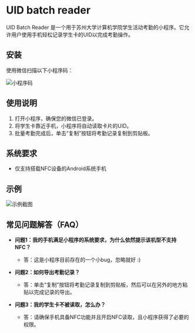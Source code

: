 # UID batch reader

UID Batch Reader 是一个用于苏州大学计算机学院学生活动考勤的小程序。它允许用户使用手机轻松记录学生卡的UID以完成考勤操作。

## 安装

使用微信扫描以下小程序码：

![小程序码](https://github.com/Evlpsrfc/kaoqin/tree/main/daka-miniprogram/gh_8e61db3b9893_430.jpg)

## 使用说明

1. 打开小程序，确保您的微信已登录。
2. 将学生卡靠近手机，小程序将自动读取卡片的UID。
3. 批量考勤完成后，单击“复制”按钮将考勤记录复制到剪贴板。

## 系统要求

- 仅支持搭载NFC设备的Android系统手机

## 示例

![示例截图](https://github.com/Evlpsrfc/kaoqin/tree/main/daka-miniprogram/example.jpg)

## 常见问题解答（FAQ）

- **问题1：我的手机满足小程序的系统要求，为什么依然提示该机型不支持NFC？**
  - 答：这是小程序目前存在的一个小bug，忽略就好 :)

- **问题2：如何导出考勤记录？**
  - 答：单击“复制”按钮将考勤记录复制到剪贴板，然后可以在另外的地方粘贴以完成记录的导出。

- **问题3：我的学生卡不被读取，怎么办？**
  - 答：请确保手机具备NFC功能并且开启NFC读取，且小程序获得了必要的权限。
